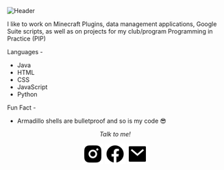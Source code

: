 <img src="https://github.com/garfieldowner/garfieldowner/blob/main/IMAGES/githubheader.png" alt="Header">

I like to work on Minecraft Plugins, data management applications, Google Suite scripts, as well as on projects for my club/program Programming in Practice (PIP)

Languages - 

 - Java
 - HTML
 - CSS
 - JavaScript
 - Python

Fun Fact - 

 - Armadillo shells are bulletproof and so is my code 😎

<p align="center">
  <i>Talk to me!</i>

  <p align="center">
    <a href="https://www.instagram.com/hayesbounds/" alt="Instagram"><img src="https://github.com/garfieldowner/garfieldowner/blob/main/IMAGES/instagram-fill.svg"></a>
    <a href="https://www.facebook.com/hayes.bounds/" alt="Facebook"><img src="https://github.com/garfieldowner/garfieldowner/blob/main/IMAGES/facebook-circle-fill.svg"></a>
    <a href="mailto:ervinbounds@gmail.com" alt="Email me!"><img src="https://github.com/garfieldowner/garfieldowner/blob/main/IMAGES/mail-fill.svg"></a>
  </p>
